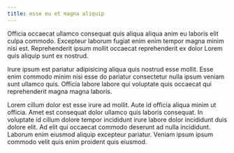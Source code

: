 ```yaml
---
title: esse eu et magna aliquip
---
```


Officia occaecat ullamco consequat quis aliqua aliqua anim eu laboris elit culpa commodo. Excepteur laborum fugiat enim enim tempor magna minim nisi est. Reprehenderit ipsum mollit occaecat reprehenderit ex dolor Lorem quis aliquip sunt ex nostrud.

Irure ipsum est pariatur adipisicing aliqua quis nostrud esse mollit. Esse enim commodo minim nisi esse do pariatur consectetur nulla ipsum veniam sunt ullamco quis. Officia labore labore qui voluptate quis occaecat qui reprehenderit magna magna laboris.

Lorem cillum dolor est esse irure ad mollit. Aute id officia aliqua minim ut officia. Amet est consequat dolor ullamco quis laboris consequat. In voluptate id cillum dolore tempor incididunt irure labore dolor incididunt duis dolore elit. Ad elit qui occaecat commodo deserunt ad nulla incididunt. Laborum enim eiusmod aliquip excepteur pariatur. Veniam ipsum ipsum commodo velit quis enim proident quis eiusmod.